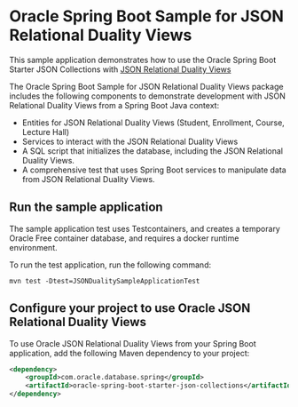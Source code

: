 # Oracle Spring Boot Sample for JSON Relational Duality Views

This sample application demonstrates how to use the Oracle Spring Boot Starter JSON Collections with [JSON Relational Duality Views](https://docs.oracle.com/en/database/oracle/oracle-database/23/jsnvu/overview-json-relational-duality-views.html)

The Oracle Spring Boot Sample for JSON Relational Duality Views package includes the following components to demonstrate development with JSON Relational Duality Views from a Spring Boot Java context:

- Entities for JSON Relational Duality Views (Student, Enrollment, Course, Lecture Hall)
- Services to interact with the JSON Relational Duality Views
- A SQL script that initializes the database, including the JSON Relational Duality Views.
- A comprehensive test that uses Spring Boot services to manipulate data from JSON Relational Duality Views.

## Run the sample application

The sample application test uses Testcontainers, and creates a temporary Oracle Free container database, and requires a docker runtime environment.

To run the test application, run the following command:

```shell
mvn test -Dtest=JSONDualitySampleApplicationTest
```

## Configure your project to use Oracle JSON Relational Duality Views

To use Oracle JSON Relational Duality Views from your Spring Boot application, add the following Maven dependency to your project:

```xml
<dependency>
    <groupId>com.oracle.database.spring</groupId>
    <artifactId>oracle-spring-boot-starter-json-collections</artifactId>
</dependency>
```
